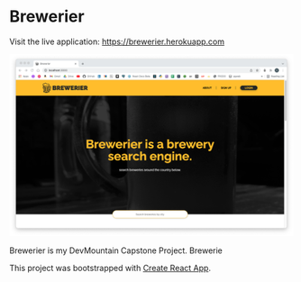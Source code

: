# Brewerier

Visit the live application: https://brewerier.herokuapp.com

![Brewerier Screen Shot](https://github.com/SenciZ/brewerier-capstone/blob/main/resources/Brewerier.png?raw=true)

Brewerier is my DevMountain Capstone Project. Brewerie

This project was bootstrapped with [Create React App](https://github.com/facebook/create-react-app).
